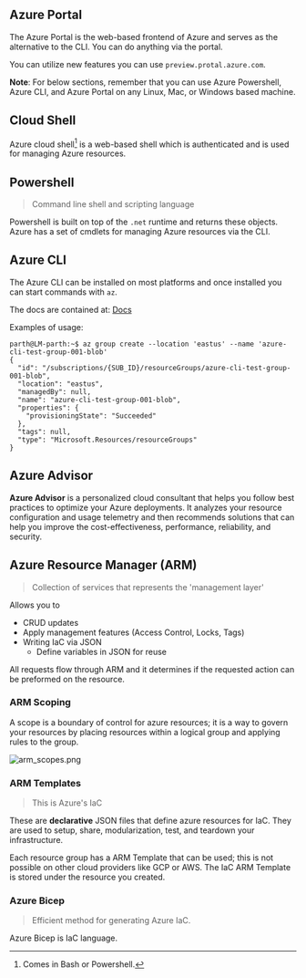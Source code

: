 ## Azure Portal

The Azure Portal is the web-based frontend of Azure and serves as the alternative to the CLI. You can do anything via the portal.

You can utilize new features you can use `preview.protal.azure.com`.

**Note**: For below sections, remember that you can use Azure Powershell, Azure CLI, and Azure Portal on any Linux, Mac, or Windows based machine. 
## Cloud Shell

Azure cloud shell[^1] is a web-based shell which is authenticated and is used for managing Azure resources.

## Powershell

> Command line shell and scripting language


Powershell is built on top of the `.net` runtime and returns these objects. Azure has a set of cmdlets for managing Azure resources via the CLI.

## Azure CLI

The Azure CLI can be installed on most platforms and once installed you can start commands with `az`. 

The docs are contained at: [Docs](https://learn.microsoft.com/en-us/cli/azure/reference-index)

Examples of usage:

```shell
parth@LM-parth:~$ az group create --location 'eastus' --name 'azure-cli-test-group-001-blob' 
{
  "id": "/subscriptions/{SUB_ID}/resourceGroups/azure-cli-test-group-001-blob",
  "location": "eastus",
  "managedBy": null,
  "name": "azure-cli-test-group-001-blob",
  "properties": {
    "provisioningState": "Succeeded"
  },
  "tags": null,
  "type": "Microsoft.Resources/resourceGroups"
}
```


## Azure Advisor

**Azure Advisor** is a personalized cloud consultant that helps you follow best practices to optimize your Azure deployments. It analyzes your resource configuration and usage telemetry and then recommends solutions that can help you improve the cost-effectiveness, performance, reliability, and security. 

## Azure Resource Manager (ARM)

> Collection of services that represents the 'management layer'

Allows you to
+ CRUD updates
+ Apply management features (Access Control, Locks, Tags)
+ Writing IaC via JSON
	+ Define variables in JSON for reuse  

All requests flow through ARM and it determines if the requested action can be preformed on the resource. 

### ARM Scoping

A scope is a boundary of control for azure resources; it is a way to govern your resources by placing resources within a logical group and applying rules to the group.

![arm_scopes.png](arm_scopes.png)


### ARM Templates

> This is Azure's IaC

These are **declarative** JSON files that define azure resources for IaC. They are used to setup, share, modularization, test, and teardown your infrastructure. 

Each resource group has a ARM Template that can be used; this is not possible on other cloud providers like GCP or AWS. The IaC ARM Template is stored under the resource you created.

### Azure Bicep

> Efficient method for generating Azure IaC. 

Azure Bicep is IaC language.


[^1]: Comes in Bash or Powershell.

